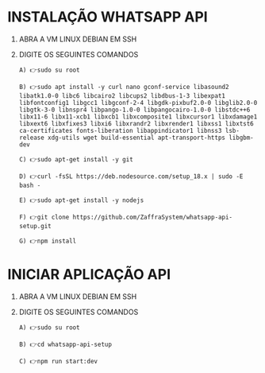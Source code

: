 # INSTALAÇÃO WHATSAPP API

01. ABRA A VM LINUX DEBIAN EM SSH

02. DIGITE OS SEGUINTES COMANDOS

		A) 👉sudo su root
	
		B) 👉sudo apt install -y curl nano gconf-service libasound2 libatk1.0-0 libc6 libcairo2 libcups2 libdbus-1-3 libexpat1 libfontconfig1 libgcc1 libgconf-2-4 libgdk-pixbuf2.0-0 libglib2.0-0 libgtk-3-0 libnspr4 libpango-1.0-0 libpangocairo-1.0-0 libstdc++6 libx11-6 libx11-xcb1 libxcb1 libxcomposite1 libxcursor1 libxdamage1 libxext6 libxfixes3 libxi6 libxrandr2 libxrender1 libxss1 libxtst6 ca-certificates fonts-liberation libappindicator1 libnss3 lsb-release xdg-utils wget build-essential apt-transport-https libgbm-dev
	
		C) 👉sudo apt-get install -y git
	
		D) 👉curl -fsSL https://deb.nodesource.com/setup_18.x | sudo -E bash -
	
		E) 👉sudo apt-get install -y nodejs
	
		F) 👉git clone https://github.com/ZaffraSystem/whatsapp-api-setup.git
		
		G) 👉npm install


# INICIAR APLICAÇÃO API

01. ABRA A VM LINUX DEBIAN EM SSH

02. DIGITE OS SEGUINTES COMANDOS
	
		A) 👉sudo su root
	
		B) 👉cd whatsapp-api-setup
	
		C) 👉npm run start:dev
	
